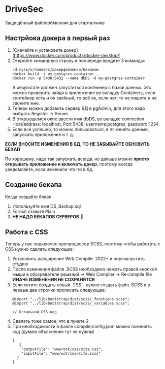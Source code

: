 # DriveSec
Защищённый файлообменник для стартапчика
## Настрйока докера в первый раз
1. [Скачайте и установите докер] (https://www.docker.com/products/docker-desktop/)
2. Откройте командную строку и поочереди введите 3 команды:
   ```shell
   cd путь/к/папке/с/докерфайлом/и/бекапом
   docker build -t my-postgres-container .
   docker run -p 5438:5432 --name dbDS -d my-postgres-container
   ```
   В результате должен запуститься контейнер с базой данных. Это можно проверить зайдя в приложение во вкладку Containers, если контейнер есть и он залёный, то всё ок, если нет, то не пишите и не звоните мне.
3. Теперь можно добавить сервер БД в pgAdmin, для этого надо выбрать Register -> Server.
4. В открывшемся окне ввести имя dbDS, во вкладке connection Host/address: localhost, Port:5438, username:postgres, password:1234.
5. Если всё успешно, то можно пользоваться, в пг менять данные, запускать приложение и т. д.

**ЕСЛИ ВНОСИТЕ ИЗМЕНЕНИЯ В БД, ТО НЕ ЗАБЫВАЙТЕ ОБНОВИТЬ БЕКАП**

По хорошему, надо так запускать всегда, но дальше можно **просто открывать приложение и включать докер**, поэтому всегда уведомляйте, если изменили что-то в бд.

## Создание бекапа
Когда создаёте бекап:
1. Используйте имя DS_Backup.sql
2. Format ставьте Plain
3. **НЕ НАДО БЕКАПОВ СЕРВЕРОВ** 👊

## Работа с CSS
Теперь у нас подключен препроцессор SCSS, поэтому чтобы работать с CSS нужно сделать следующее:
1. Установить расширение Web Compiler 2022+ и перезапустить студию
2. После изменения файла .SCSS необходимо нажать правой кнопкой мыши в обозревателе решений -> Web Compiler -> Re-compile file **ИНАЧЕ ИЗМЕНЕНИЯ НЕ СОХРАНЯТСЯ**
3. Если хотите создать новый .CSS - нужно создать файл .SCSS и в первые две строчки прописать следующее:
   ```shell
   @import "../lib/bootstrap/dist/scss/_functions.scss";
   @import "../lib/bootstrap/dist/scss/_variables.scss";

   // Остальной CSS-код
   ```
4. Сделать тоже самое, что в пункте 2
5. При необходимости в файле compilerconfig.json можно поменять код (думаю объяснения тут не нужны)
   ```shell
   [
      {
       "outputFile": "wwwroot/css/site.css",
       "inputFile": "wwwroot/css/site.scss"
     }
   ] 
   ```
